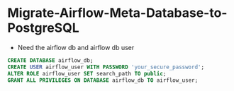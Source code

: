 # Migrate-Airflow-Meta-Database-to-PostgreSQL

- Need the airflow db and airflow db user
```sql
CREATE DATABASE airflow_db;
CREATE USER airflow_user WITH PASSWORD 'your_secure_password';
ALTER ROLE airflow_user SET search_path TO public;
GRANT ALL PRIVILEGES ON DATABASE airflow_db TO airflow_user;
```


